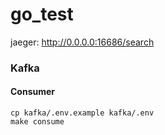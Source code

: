 # go_test

jaeger: http://0.0.0.0:16686/search



### Kafka
#### Consumer


```
cp kafka/.env.example kafka/.env
make consume
```

